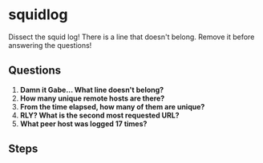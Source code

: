 # squidlog
Dissect the squid log! There is a line that doesn't belong. Remove it before answering the questions!

## Questions
1. **Damn it Gabe... What line doesn't belong?**
2. **How many unique remote hosts are there?**
3. **From the time elapsed, how many of them are unique?**
4. **RLY? What is the second most requested URL?**
5. **What peer host was logged 17 times?**

## Steps
